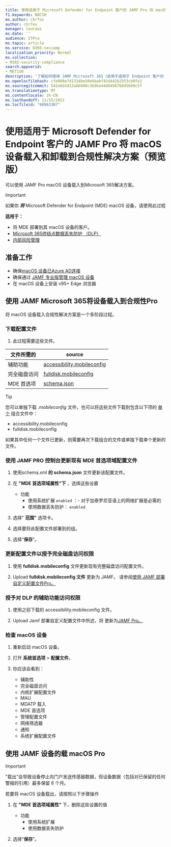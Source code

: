 ```yaml
---
title: 使用适用于 Microsoft Defender for Endpoint 客户的 JAMF Pro 将 macOS 设备载入和卸载到合规性解决方案（预览版）
f1.keywords: NOCSH
ms.author: chrfox
author: chrfox
manager: laurawi
ms.date: ''
audience: ITPro
ms.topic: article
ms.service: O365-seccomp
localization_priority: Normal
ms.collection:
- M365-security-compliance
search.appverid:
- MET150
description: '了解如何使用 JAMF Microsoft 365（适用于适用于 Endpoint 客户的 Microsoft Defender Pro 预览版）将 macOS 设备载入和 (到) '
ms.openlocfilehash: cfe008e7d1334be58e9aabf45d441b2553cb0fe2
ms.sourcegitcommit: 542e6b5d12a8d400c3b9be44d849676845609c5f
ms.translationtype: MT
ms.contentlocale: zh-CN
ms.lasthandoff: 11/15/2021
ms.locfileid: "60963307"
---
```

# <a name="onboard-and-offboard-macos-devices-into-compliance-solutions-using-jamf-pro-for-microsoft-defender-for-endpoint-customers-preview"></a>使用适用于 Microsoft Defender for Endpoint 客户的 JAMF Pro 将 macOS 设备载入和卸载到合规性解决方案（预览版）

可以使用 JAMF Pro macOS 设备载入到Microsoft 365解决方案。

> [!IMPORTANT]
> 如果你 ***将*** Microsoft Defender for Endpoint (MDE) macOS 设备，请使用此过程

**适用于：**

- 将 MDE 部署到其 macOS 设备的客户。
- [Microsoft 365终结点数据丢失防护 （DLP）](./endpoint-dlp-learn-about.md)
- [内部风险管理](insider-risk-management.md#learn-about-insider-risk-management-in-microsoft-365)


## <a name="before-you-begin"></a>准备工作

- 确保[macOS 设备已Azure AD连接](https://docs.jamf.com/10.30.0/jamf-pro/administrator-guide/Azure_AD_Integration.html)
- 确保通过 [JAMF 专业版管理 macOS 设备](https://www.jamf.com/resources/product-documentation/jamf-pro-installation-guide-for-mac/) 
- 在 macOS 设备上安装 v95+ Edge 浏览器 

## <a name="onboard-devices-into-microsoft-365-compliance-solutions-using-jamf-pro"></a>使用 JAMF Microsoft 365将设备载入到合规性Pro

将 macOS 设备载入合规性解决方案是一个多阶段过程。

### <a name="download-the-configuration-files"></a>下载配置文件

1. 此过程需要这些文件。

|文件所需的 |source |
|---------|---------|
|辅助功能 |[accessibility.mobileconfig](https://github.com/microsoft/mdatp-xplat/blob/master/macos/mobileconfig/profiles/accessibility.mobileconfig)|
完全磁盘访问     |[fulldisk.mobileconfig](https://github.com/microsoft/mdatp-xplat/blob/master/macos/mobileconfig/profiles/fulldisk.mobileconfig)|
|MDE 首选项 |[schema.json](https://github.com/microsoft/mdatp-xplat/blob/master/macos/schema/schema.json)

> [!TIP]
> 您可以单独下载 *.mobileconfig* 文件，也可以将这些文件下载到包含以下项的 [单个](https://github.com/microsoft/mdatp-xplat/blob/master/macos/mobileconfig/combined/mdatp-nokext.mobileconfig) 组合文件中：
> - accessibility.mobileconfig
> - fulldisk.mobileconfig
>
>如果其中任何一个文件已更新，则需要再次下载组合的文件或单独下载单个更新的文件。

### <a name="update-the-existing-mde-preference-domain-profile-using-the-jamf-pro-console"></a>使用 JAMF PRO 控制台更新现有 MDE 首选项域配置文件

1. 使用schema.xml **的 schema.json** 文件更新该配置文件。

1. 在 **"MDE 首选项域属性"下** ，选择这些设置
    - 功能 
        - 使用系统扩展 `enabled` ：- 对于加泰罗尼亚语上的网络扩展是必需的
        - 使用数据丢失防护： `enabled`

1. 选择" **范围"** 选项卡。

1. 选择要将此配置文件部署到的组。

1. 选择“**保存**”。 

### <a name="update-the-configuration-profile-for-grant-full-disk-access"></a>更新配置文件以授予完全磁盘访问权限

1. 使用 **fulldisk.mobileconfig** 文件更新现有完整磁盘访问配置文件。

1. Upload **fulldisk.mobileconfig 文件** 更新为 JAMF。 请参阅[使用 JAMF 部署自定义配置文件Pro。](https://docs.jamf.com/technical-articles/Deploying_Custom_Configuration_Profiles_Using_Jamf_Pro.html)

### <a name="grant-accessibility-access-to-dlp"></a>授予对 DLP 的辅助功能访问权限

1. 使用之前下载的 accessibility.mobileconfig 文件。

1. Upload Jamf 部署自定义配置文件中所述，将 更新为[JAMF Pro。](https://www.jamf.com/jamf-nation/articles/648/deploying-custom-configuration-profiles-using-jamf-pro)

### <a name="check-the-macos-device"></a>检查 macOS 设备 

1. 重新启动 macOS 设备。

1. 打开 **系统首选项**  >  **配置文件**。

1. 你应该会看到：
    - 辅助性
    - 完全磁盘访问
    - 内核扩展配置文件
    - MAU
    - MDATP 载入
    - MDE 首选项
    - 管理配置文件
    - 网络筛选器
    - 通知
    - 系统扩展配置文件

## <a name="offboard-macos-devices-using-jamf-pro"></a>使用 JAMF 设备的载 macOS Pro

> [!IMPORTANT]
> "载出"会导致设备停止向门户发送传感器数据，但设备数据（包括对已保留的任何警报的引用）最多保留 6 个月。

若要将 macOS 设备载出，请按照以下步骤操作

 1. 在 **"MDE 首选项域属性"** 下，删除这些设置的值
    - 功能 
        - 使用系统扩展
        - 使用数据丢失防护

1. 选择“**保存**”。
